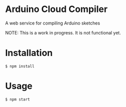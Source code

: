 Arduino Cloud Compiler
======================

A web service for compiling Arduino sketches

NOTE:
This is a work in progress. It is not functional yet.

Installation
======================

```
$ npm install
```

Usage
======================

```
$ npm start
```